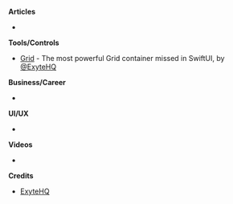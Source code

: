 
**Articles**

* 

**Tools/Controls**

* [Grid](https://github.com/exyte/Grid) - The most powerful Grid container missed in SwiftUI, by [@ExyteHQ](https://twitter.com/ExyteHQ)

**Business/Career**

*

**UI/UX**

*

**Videos**

* 

**Credits**

* [ExyteHQ](https://github.com/exyte)
